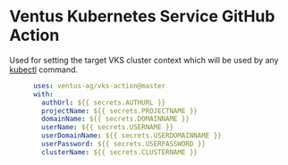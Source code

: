 # Ventus Kubernetes Service GitHub Action

Used for setting the target VKS cluster context which will be used by any [kubectl](https://kubernetes.io/docs/reference/kubectl/overview/) command.

```yaml
      uses: ventus-ag/vks-action@master
      with: 
        authUrl: ${{ secrets.AUTHURL }}
        projectName: ${{ secrets.PROJECTNAME }}
        domainName: ${{ secrets.DOMAINNAME }}
        userName: ${{ secrets.USERNAME }}
        userDomainName: ${{ secrets.USERDOMAINNAME }}
        userPassword: ${{ secrets.USERPASSWORD }}
        clusterName: ${{ secrets.CLUSTERNAME }}
```
